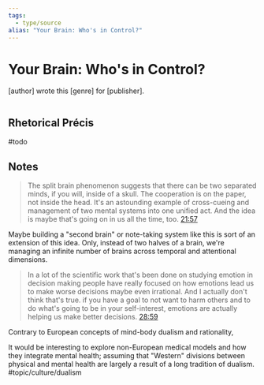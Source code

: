 ```yaml
---
tags:
  - type/source
alias: "Your Brain: Who's in Control?"
---
```

# Your Brain: Who's in Control?
[author] wrote this [genre] for [publisher].

```bibtex
```

## Rhetorical Précis
#todo
## Notes
> The split brain phenomenon suggests that there can be two separated minds, if you will, inside of a skull. The cooperation is on the paper, not inside the head. It's an astounding example of cross-cueing and management of two mental systems into one unified act. And the idea is maybe that's going on in us all the time, too. [21:57](https://www.youtube.com/watch?v=yQ6VOOd73MA&t=21m57s)

Maybe building a "second brain" or note-taking system like this is sort of an extension of this idea. Only, instead of two halves of a brain, we're managing an infinite number of brains across temporal and attentional dimensions.

> In a lot of the scientific work that's been done on studying emotion in decision making people have really focused on how emotions lead us to make worse decisions maybe even irrational. And I actually don't think that's true. if you have a goal to not want to harm others and to do what's going to be in your self-interest, emotions are actually helping us make better decisions. [28:59](https://www.youtube.com/watch?v=yQ6VOOd73MA&t=28m59s)

Contrary to European concepts of mind-body dualism and rationality, 

It would be interesting to explore non-European medical models and how they integrate mental health; assuming that "Western" divisions between physical and mental health are largely a result of a long tradition of dualism. #topic/culture/dualism